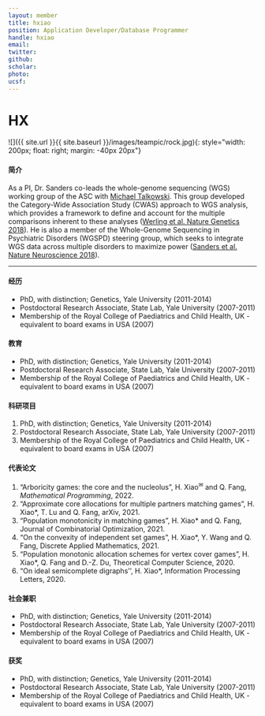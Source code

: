```yaml
---
layout: member
title: hxiao
position: Application Developer/Database Programmer​
handle: hxiao
email: 
twitter:
github:
scholar: 
photo: 
ucsf: 
---
```

# HX


![]({{ site.url }}{{ site.baseurl }}/images/teampic/rock.jpg){: style="width: 200px; float: right; margin: -40px 20px"}

#### 简介

As a PI, Dr. Sanders co-leads the whole-genome sequencing (WGS) working group of the ASC with [Michael Talkowski](http://talkowski.mgh.harvard.edu). This group developed the Category-Wide Association Study (CWAS) approach to WGS analysis, which provides a framework to define and account for the multiple comparisons inherent to these analyses ([Werling et al. Nature Genetics 2018](https://www.ncbi.nlm.nih.gov/pubmed/29700473)). He is also a member of the Whole-Genome Sequencing in Psychiatric Disorders (WGSPD) steering group, which seeks to integrate WGS data across multiple disorders to maximize power ([Sanders et al. Nature Neuroscience 2018](https://www.ncbi.nlm.nih.gov/pubmed/29184211)). 


---


#### 经历
- PhD, with distinction; Genetics, Yale University (2011-2014)
- Postdoctoral Research Associate, State Lab, Yale University (2007-2011)
- Membership of the Royal College of Paediatrics and Child Health, UK - equivalent to board exams in USA (2007)

#### 教育
- PhD, with distinction; Genetics, Yale University (2011-2014)
- Postdoctoral Research Associate, State Lab, Yale University (2007-2011)
- Membership of the Royal College of Paediatrics and Child Health, UK - equivalent to board exams in USA (2007)

#### 科研项目
1. PhD, with distinction; Genetics, Yale University (2011-2014)
2. Postdoctoral Research Associate, State Lab, Yale University (2007-2011)
3. Membership of the Royal College of Paediatrics and Child Health, UK - equivalent to board exams in USA (2007)

#### 代表论文
1. “Arboricity games: the core and the nucleolus”, H. Xiao<sup><span>&#9993;</span></sup> and Q. Fang, *Mathematical Programming*, 2022.
2. “Approximate core allocations for multiple partners matching games”, H. Xiao*, T. Lu and Q. Fang, arXiv, 2021.
3. “Population monotonicity in matching games”, H. Xiao* and Q. Fang, Journal of Combinatorial Optimization, 2021.
4. “On the convexity of independent set games”, H. Xiao*, Y. Wang and Q. Fang, Discrete Applied Mathematics, 2021.
5. “Population monotonic allocation schemes for vertex cover games”, H. Xiao*, Q. Fang and D.-Z. Du, Theoretical Computer Science, 2020.
6. “On ideal semicomplete digraphs’’, H. Xiao*, Information Processing Letters, 2020.


#### 社会兼职
- PhD, with distinction; Genetics, Yale University (2011-2014)
- Postdoctoral Research Associate, State Lab, Yale University (2007-2011)
- Membership of the Royal College of Paediatrics and Child Health, UK - equivalent to board exams in USA (2007)


#### 获奖
- PhD, with distinction; Genetics, Yale University (2011-2014)
- Postdoctoral Research Associate, State Lab, Yale University (2007-2011)
- Membership of the Royal College of Paediatrics and Child Health, UK - equivalent to board exams in USA (2007)